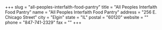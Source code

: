 +++
slug = "all-peoples-interfaith-food-pantry"
title = "All Peoples Interfaith Food Pantry"
name = "All Peoples Interfaith Food Pantry"
address = "256 E. Chicago Street"
city = "Elgin"
state = "IL"
postal = "60120"
website = ""
phone = "847-741-2329"
fax = ""
+++
